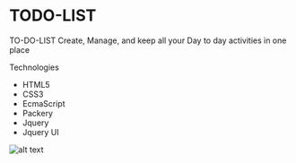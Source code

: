 # TODO-LIST

TO-DO-LIST
Create, Manage, and keep all your Day to day activities in one place

Technologies

* HTML5 
* CSS3
* EcmaScript
* Packery
* Jquery
* Jquery UI

![alt text](https://user-images.githubusercontent.com/46773105/52535333-1ea30580-2d73-11e9-8ed9-44f6c170ab42.png)
